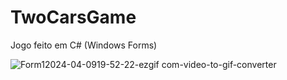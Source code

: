 # TwoCarsGame
Jogo feito em C# (Windows Forms)

![Form12024-04-0919-52-22-ezgif com-video-to-gif-converter](https://github.com/samuelmp58/TwoCarsGame/assets/16710763/2b565743-be50-479f-a2e8-2c41a352f73d)
